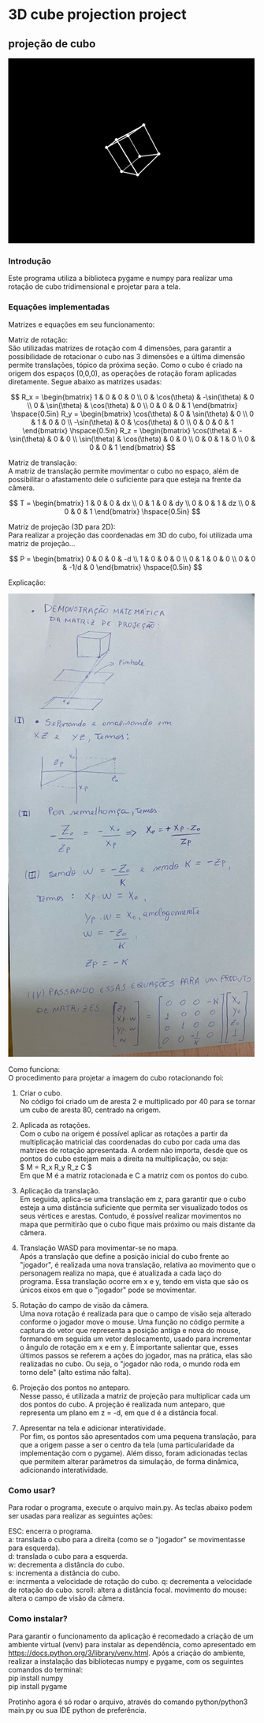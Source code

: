 # 3D cube projection project
## projeção de cubo 

<img src="3d_cube.gif" width=500>


### Introdução  
Este programa utiliza a biblioteca pygame e numpy para realizar uma rotação de cubo tridimensional e projetar para a tela.

### Equações implementadas  
Matrizes e equações em seu funcionamento:

Matriz de rotação:  
São utilizadas matrizes de rotação com 4 dimensões, para garantir a possibilidade de rotacionar o cubo nas 3 dimensões e a última dimensão permite translações, tópico da próxima seção. Como o cubo é criado na origem dos espaços (0,0,0), as operações de rotação foram aplicadas diretamente. Segue abaixo as matrizes usadas:

$$
R_x = \begin{bmatrix}
1 & 0 & 0 & 0 \\
0 & \cos(\theta) & -\sin(\theta) & 0 \\
0 & \sin(\theta) & \cos(\theta) & 0 \\
0 & 0 & 0 & 1
\end{bmatrix}
\hspace{0.5in}
R_y = \begin{bmatrix}
\cos(\theta) & 0 & \sin(\theta) & 0 \\
0 & 1 & 0 & 0 \\
-\sin(\theta) & 0 & \cos(\theta) & 0 \\
0 & 0 & 0 & 1
\end{bmatrix}
\hspace{0.5in}
R_z = \begin{bmatrix}
\cos(\theta) & - \sin(\theta) & 0 & 0 \\
\sin(\theta) & \cos(\theta) & 0 & 0 \\
0 & 0 & 1 & 0 \\
0 & 0 & 0 & 1
\end{bmatrix}
$$

Matriz de translação:  
A matriz de translação permite movimentar o cubo no espaço, além de possibilitar o afastamento dele o suficiente para que esteja na frente da câmera.

$$
T = \begin{bmatrix}
1 & 0 & 0 & dx \\
0 & 1 & 0 & dy \\
0 & 0 & 1 & dz \\
0 & 0 & 0 & 1
\end{bmatrix}  
\hspace{0.5in}
$$

Matriz de projeção (3D para 2D):  
Para realizar a projeção das coordenadas em 3D do cubo, foi utilizada uma matriz de projeção...  

$$
P = \begin{bmatrix}
0 & 0 & 0 & -d \\
1 & 0 & 0 & 0 \\
0 & 1 & 0 & 0 \\
0 & 0 & -1/d & 0
\end{bmatrix}  
\hspace{0.5in}
$$

Explicação: 


<img src="explication.jpg" width=500>


Como funciona:  
O procedimento para projetar a imagem do cubo rotacionando foi:
1. Criar o cubo.  
No código foi criado um de aresta 2 e multiplicado por 40 para se tornar um cubo de aresta 80, centrado na origem.
  
2. Aplicada as rotações.  
Com o cubo na origem é possível aplicar as rotações a partir da multiplicação matricial das coordenadas do cubo por cada uma das matrizes de rotação apresentada. A ordem não importa, desde que os pontos do cubo estejam mais a direita na multiplicação, ou seja:  
$ M = R_x R_y R_z C $  
Em que M é a matriz rotacionada e C a matriz com os pontos do cubo.
  
3. Aplicação da translação.  
Em seguida, aplica-se uma translação em z, para garantir que o cubo esteja a uma distância suficiente que permita ser visualizado todos os seus vértices e arestas. Contudo, é possível realizar movimentos no mapa que permitirão que o cubo fique mais próximo ou mais distante da câmera.

4. Translação WASD para movimentar-se no mapa.  
Após a translação que define a posição inicial do cubo frente ao "jogador", é realizada uma nova translação, relativa ao movimento que o personagem realiza no mapa, que é atualizada a cada laço do programa. Essa translação ocorre em x e y, tendo em vista que são os únicos eixos em que o "jogador" pode se movimentar.

5. Rotação do campo de visão da câmera.  
Uma nova rotação é realizada para que o campo de visão seja alterado conforme o jogador move o mouse. Uma função no código permite a captura do vetor que representa a posição antiga e nova do mouse, formando em seguida um vetor deslocamento, usado para incrementar o ângulo de rotação em x e em y. É importante salientar que, esses últimos passos se referem a ações do jogador, mas na prática, elas são realizadas no cubo. Ou seja, o "jogador não roda, o mundo roda em torno dele" (alto estima não falta). 
  
5. Projeção dos pontos no anteparo.  
Nesse passo, é utilizada a matriz de projeção para multiplicar cada um dos pontos do cubo. A projeção é realizada num anteparo, que representa um plano em z = -d, em que d é a distância focal.
  
6. Apresentar na tela e adicionar interatividade.  
Por fim, os pontos são apresentados com uma pequena translação, para que a origem passe a ser o centro da tela (uma particularidade da implementação com o pygame). Além disso, foram adicionadas teclas que permitem alterar parâmetros da simulação, de forma dinâmica, adicionando interatividade. 

### Como usar?
Para rodar o programa, execute o arquivo main.py. As teclas abaixo podem ser usadas para realizar as seguintes ações:

ESC: encerra o programa.  
a: translada o cubo para a direita (como se o "jogador" se movimentasse para esquerda).   
d: translada o cubo para a esquerda.  
w: decrementa a distância do cubo.  
s: incrementa a distância do cubo.  
e: incrmenta a velocidade de rotação do cubo.
q: decrementa a velocidade de rotação do cubo.
scroll: altera a distância focal.
movimento do mouse: altera o campo de visão da câmera.

### Como instalar?  
Para garantir o funcionamento da aplicação é recomedado a criação de um ambiente virtual (venv) para instalar as dependência, como apresentado em https://docs.python.org/3/library/venv.html. Após a criação do ambiente, realizar a instalação das bibliotecas numpy e pygame, com os seguintes comandos do terminal:  
pip install numpy  
pip install pygame

Protinho agora é só rodar o arquivo, através do comando python/python3 main.py ou sua IDE python de preferência.